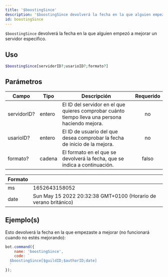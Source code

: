 ```yaml
---
title: '$boostingSince'
description: '$boostingSince devolverá la fecha en la que alguien empezó a mejorar un servidor específico.'
id: boostingSince
---
```


`$boostingSince` devolverá la fecha en la que alguien empezó a mejorar un servidor específico.

## Uso

```php
$boostingSince[servidorID?;usarioID?;formato?]
```

## Parámetros

| Campo       | Tipo   | Descripción                                                                                     | Requerido |
| ----------- | ------ | ----------------------------------------------------------------------------------------------- |:---------:|
| servidorID? | entero | El ID del servidor en el que quieres comprobar cuánto tiempo lleva una persona haciendo mejora. |    no     |
| usarioID?   | entero | El ID de usuario del que desea comprobar la fecha de inicio de la mejora.                       |    no     |
| formato?    | cadena | El formato en el que se devolverá la fecha, que se indica a continuación.                       |   falso   |

| Formato |                                                                 |
| ------- | --------------------------------------------------------------- |
| ms      | 1652643158052                                                   |
| date    | Sun May 15 2022 20:32:38 GMT+0100 (Horario de verano británico) |

## Ejemplo(s)

Esto devolverá la fecha en la que empezaste a mejorar (no funcionará cuando no estés mejorando):

```javascript
bot.command({
    name: 'boostingSince',
    code: `
  $boostingSince[$guildID;$authorID;date]
  `
});
```